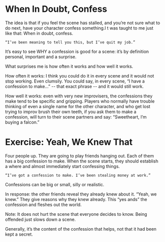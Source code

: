 # When In Doubt, Confess

The idea is that if you feel the scene has stalled, and you’re not sure what to do next, have your character confess something.I t was taught to me just like that: When in doubt, confess.

    “I’ve been meaning to tell you this, but I’ve quit my job.”

It’s easy to see WHY a confession is good for a scene: it’s by definition personal, important and a surprise.

What surprises me is how often it works and how well it works.

How often it works: I think you could do it in every scene and it would not stop working. Even clumsily. You could say, in every scene, “I have a confession to make...” -- that exact phrase -- and it would still work.

How well it works: even with very new improvisers, the confessions they make tend to be specific and gripping. Players who normally have trouble thinking of even a single name for the other character, and who get lost trying to improv brush their own teeth, if you ask them to make a confession, will turn to their scene partners and say: “Sweetheart, I’m buying a falcon.”

# Exercise: Yeah, We Knew That

Four people up. They are going to play friends hanging out. Each of them has a big confession to make. When the scene starts, they should establish a where and almost immediately start confessing things.

    “I’ve got a confession to make. I’ve been stealing money at work.”

Confessions can be big or small, silly or realistic.

In response: the other friends reveal they already knew about it. “Yeah, we knew.”  They give reasons why they knew already. This “yes ands” the confession and fleshes out the world.

Note: It does not hurt the scene that everyone decides to know. Being offended just slows down a scene.

Generally, it’s the content of the confession that helps, not that it had been kept a secret. 
